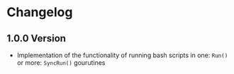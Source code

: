 # Changelog

## 1.0.0 Version
* Implementation of the functionality of running bash scripts in one: `Run()` or more: `SyncRun()` gourutines
